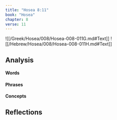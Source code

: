 ```yaml
---
title: "Hosea 8:11"
book: "Hosea"
chapter: 8
verse: 11
---
```

![[/Greek/Hosea/008/Hosea-008-011G.md#Text]]
![[/Hebrew/Hosea/008/Hosea-008-011H.md#Text]]

## Analysis

#### Words

#### Phrases

#### Concepts

## Reflections
